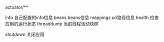 actuator/**

info 自己配置的info信息
beans beans信息
mappings uri路径信息
health  检查应用的运行状态
threaddump  当前线程活动快照

shutdown  关闭应用